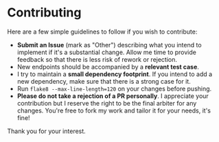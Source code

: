 # Contributing

Here are a few simple guidelines to follow if you wish to contribute:


- **Submit an Issue** (mark as "Other") describing what you intend to implement if it's a substantial change. Allow me time to provide feedback so that there is less risk of rework or rejection.
- New endpoints should be accompanied by a **relevant test case**.
- I try to maintain a **small dependency footprint**. If you intend to add a new dependency, make sure that there is a strong case for it.
- Run ``flake8 --max-line-length=120`` on your changes before pushing.
- **Please do not take a rejection of a PR personally**. I appreciate your contribution but I reserve the right to be the final arbiter for any changes. You're free to fork my work and tailor it for your needs, it's fine!

Thank you for your interest. 
